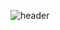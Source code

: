 ![header](https://capsule-render.vercel.app/api?type=transparent&color=1C768F&height=300&section=header&text=DaeEun&fontSize=90&fontColor=ffffff)
